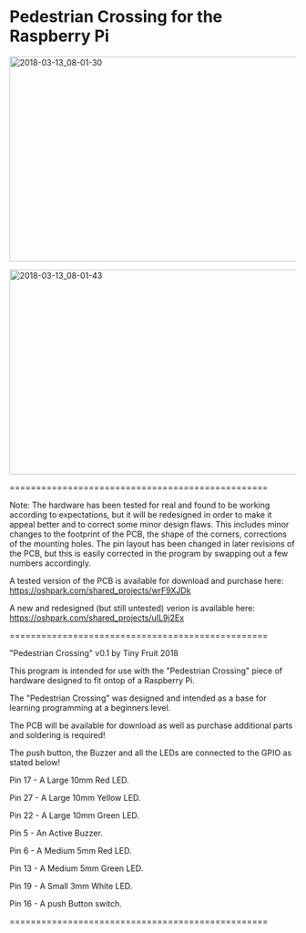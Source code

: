 # Pedestrian Crossing for the Raspberry Pi

<a data-flickr-embed="true"  href="https://www.flickr.com/photos/53657525@N00/39887407475/in/album-72157693683723184/" title="2018-03-13_08-01-30"><img src="https://farm5.staticflickr.com/4783/39887407475_24e49c6a67_z.jpg" width="640" height="360" alt="2018-03-13_08-01-30"></a>

<a data-flickr-embed="true"  href="https://www.flickr.com/photos/53657525@N00/25910954857/in/album-72157693683723184/" title="2018-03-13_08-01-43"><img src="https://farm5.staticflickr.com/4781/25910954857_364aaf201c_z.jpg" width="640" height="360" alt="2018-03-13_08-01-43"></a>
  
=================================================

Note: The hardware has been tested for real and found to be working according to expectations, but it will be redesigned in order to make it appeal better and to correct some minor design flaws. This includes minor changes to the footprint of the PCB, the shape of the corners, corrections of the mounting holes. The pin layout has been changed in later revisions of the PCB, but this is easily corrected in the program by swapping out a few numbers accordingly.

A tested version of the PCB is available for download and purchase here:
https://oshpark.com/shared_projects/wrF9XJDk

A new and redesigned (but still untested) verion is available here:
https://oshpark.com/shared_projects/uIL9j2Ex

=================================================

"Pedestrian Crossing" v0.1 by Tiny Fruit 2018

This program is intended for use with the "Pedestrian Crossing" piece of hardware designed to fit ontop of a Raspberry Pi.

The "Pedestrian Crossing" was designed and intended as a base for learning programming at a beginners level.

The PCB will be available for download as well as purchase additional parts and soldering is required!

The push button, the Buzzer and all the LEDs are connected to the GPIO as stated below!

Pin 17 - A Large 10mm Red LED.

Pin 27 - A Large 10mm Yellow LED.

Pin 22 - A Large 10mm Green LED.

Pin 5  - An Active Buzzer.

Pin 6  - A Medium 5mm Red LED.

Pin 13 - A Medium 5mm Green LED.

Pin 19 - A Small 3mm White LED.

Pin 16 - A push Button switch.

=================================================
